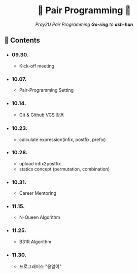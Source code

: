 <div align=center>
  <h1> 📔 Pair Programming 📔 </h1>
  <p><i>Pray2U Pair Programming <b>Go-ring</b> to <b>ash-hun</b></i></p>
</div>

## 📑 Contents

- ### 09.30.
  - Kick-off meeting
- ### 10.07.
  - Pair-Programming Setting
- ### 10.14.
  - Git & Github VCS 활용
- ### 10.23.
  - calculate expression(infix, postfix, prefix)
- ### 10.28.
  - upload infix2postfix
  - statics concept (permutation, combination)
- ### 10.31.
  - Career Mentoring
- ### 11.15.
  - N-Queen Algorithm
- ### 11.25.
  - B31R Algorithm
- ### 11.30.
  - 프로그래머스 "옹알이"
